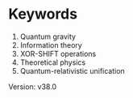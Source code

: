 # Keywords

1. Quantum gravity
2. Information theory 
3. XOR-SHIFT operations
4. Theoretical physics
5. Quantum-relativistic unification

Version: v38.0 